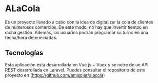 # ALaCola 

Es un proyecto llevado a cabo con la idea de digitalizar la cola de clientes de numerosos comercios. De este modo, no hay que invertir tiempo en dicha gestión. Además, los usuarios podrán programar su turno en una fecha/hora determinadas.

## Tecnologías

Esta aplicación está desarrollada en Vue.js + Vuex y se nutre de un API REST desarrollada en Laravel. Puedes consultar el repositorio de este proyecto en (https://github.com/amjsoler/alacola)
